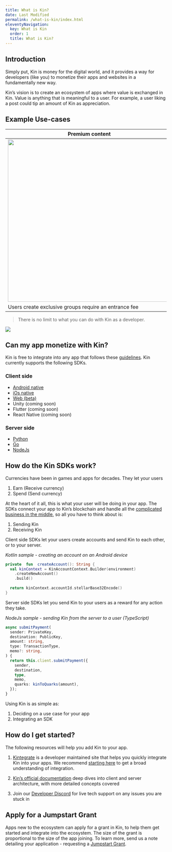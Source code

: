 ```yaml
---
title: What is Kin?
date: Last Modified
permalink: /what-is-kin/index.html
eleventyNavigation:
  key: What is Kin
  order: 1
  title: What is Kin?
---
```


## Introduction
Simply put, Kin is money for the digital world, and it provides a way for developers (like you) to monetize their apps and websites in a fundamentally new way.

Kin’s vision is to create an ecosystem of apps where value is exchanged in Kin. Value is anything that is meaningful to a user. For example, a user liking a post could tip an amount of Kin as appreciation.

## Example Use-cases
|Premium content |Tipping     |Game currency  |
|----------|---------------|-------|
|<img width="508" src="https://lh5.googleusercontent.com/1_sJjnZVTT8EJVb_MTcY2mHR3FsZO6bI1bDx4Kl_a4iGFXihWNMFQawQfT0ddNRutMZ9LY8-S8hOO3Maotk72ghEVHfVQbNFNdr0ySIRT-80MkR9OGxhezuXSb4smlzo4LRcTKtD"> |  <img width="508" src="https://lh3.googleusercontent.com/fZRzvvvjk1xrt3pkZaA7uFPc-V5Rsswe1JivHfalPhSJMnhN-RVJCPqMdL4BVheMhc0tBE2AEs1wIg0t8dabqpD9SnpbkeOuL-TszrF9TglgHm9B0p1ST19gMFJI2WOE4XL3II7s"> | <img width="508" src="https://lh6.googleusercontent.com/0a7z5BDhhrPLibS1b3LU3i26eb_wEJGX-psIGAVVj1Q_yW1fWxfB1lSCoJ96_7FJw9EIJ2WkCLxekY250lko4MYvLGmmDrJ6IjvUelzwH_W4Mnu6-H8rnQKG2YI0f5c4TILJsTho"> |
|Users create exclusive groups require an entrance fee |Users tip each other for content that they like|Users earn/ buy Kin and use it to buy loot in a game.|

> There is no limit to what you can do with Kin as a developer.

![](https://lh4.googleusercontent.com/tLI12K6_jvIMorJndaquxhNHC7be-jes1TXs4YcVDukdE_c7R2XKYU2N4_DITnU4h2Lw71pLvpb-i0FA5k3kc2XbJLd4udoru8Tbg2v-LWOJpyfDHpkuywrLWfxsvAVCSNn16J0s)

## Can my app monetize with Kin?

Kin is free to integrate into any app that follows these [guidelines](https://github.com/kinecosystem/rewards-engine/blob/master/current-valid-spend-guidelines.md). Kin currently supports the following SDKs.

### Client side
-   [Android native](https://github.com/kinecosystem/kin-android)
-   [iOs native](https://github.com/kinecosystem/kin-ios/tree/master/KinBase)
-   [Web (beta)](https://kintegrate.dev/tutorials/getting-started-web-sdk/)
-   Unity (coming soon) 
-  Flutter (coming soon)
-  React Native (coming soon)
    
### Server side
-   [Python](https://github.com/kinecosystem/kin-sdk-python)
-   [Go](https://github.com/kinecosystem/kin-go)
-   [NodeJs](https://github.com/kinecosystem/kin-node)
  
## How do the Kin SDKs work?
Currencies have been in games and apps for decades. They let your users

1.  Earn (Receive currency)
2.  Spend (Send currency)
    
At the heart of it all, this is what your user will be doing in your app. The SDKs connect your app to Kin’s blockchain and handle all the [complicated business in the middle](https://docs.kin.org/kin-architecture-overview), so all you have to think about is:

1.  Sending Kin
2.  Receiving Kin

  
Client side SDKs let your users create accounts and send Kin to each other, or to your server.

*Kotlin sample - creating an account on an Android device*
```kotlin
private  fun  createAccount(): String {
  val kinContext = KinAccountContext.Builder(environment)
    .createNewAccount()
    .build()
    
  return kinContext.accountId.stellarBase32Encode()
}
```

Server side SDKs let you send Kin to your users as a reward for any action they take.

*NodeJs sample - sending Kin from the server to a user (TypeScript)*
```typescript
async submitPayment(
  sender: PrivateKey,
  destination: PublicKey,
  amount: string,
  type: TransactionType,
  memo?: string,
) {
  return this.client.submitPayment({
    sender,
    destination,
    type,
    memo,
    quarks: kinToQuarks(amount),
  });
}
```

Using Kin is as simple as:
1.  Deciding on a use case for your app
2.  Integrating an SDK

## How do I get started?
The following resources will help you add Kin to your app.

1.  [Kintegrate](/) is a developer maintained site that helps you quickly integrate Kin into your apps. We recommend [starting here](/tutorials/getting-started/) to get a broad understanding of integration.
    
2.  [Kin’s official documentation](https://docs.kin.org/intro) deep dives into client and server architecture, with more detailed concepts covered
    
3.  Join our [Developer Discord](https://discord.gg/urqVCnNy4G) for live tech support on any issues you are stuck in

## Apply for a Jumpstart Grant

Apps new to the ecosystem can apply for a grant in Kin, to help them get started and integrate into the ecosystem. The size of the grant is proportional to the size of the app joining. To learn more, send us a note detailing your application - requesting a [Jumpstart Grant](https://kin.org/catalyst-fund/).